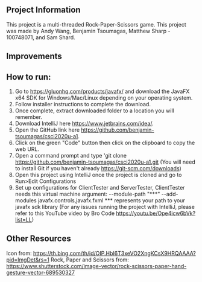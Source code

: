 **Project Information**
-
This project is a multi-threaded Rock-Paper-Scissors game.
This project was made by Andy Wang, Benjamin Tsoumagas, Matthew Sharp - 100748071, and Sam Shard.

**Improvements**
-


**How to run:**
-
1. Go to https://gluonhq.com/products/javafx/ and download the JavaFX x64 SDK for Windows/Mac/Linux depending on your operating system.
2. Follow installer instructions to complete the download.
3. Once complete, extract downloaded folder to a location you will remember.
4. Download IntelliJ here https://www.jetbrains.com/idea/.
5. Open the GitHub link here https://github.com/benjamin-tsoumagas/csci2020u-a1.
6. Click on the green "Code" button then click on the clipboard to copy the web URL.
7. Open a command prompt and type 'git clone https://github.com/benjamin-tsoumagas/csci2020u-a1.git (You will need to install Git if you haven't already https://git-scm.com/downloads)
8. Open this project using IntelliJ once the project is cloned and go to Run>Edit Configurations
9. Set up configurations for ClientTester and ServerTester, ClientTester needs this virtual machine argument: --module-path "***" --add-modules javafx.controls,javafx.fxml
   *** represents your path to your javafx sdk library
   (For any issues running the project with IntelliJ, please refer to this YouTube video by Bro Code https://youtu.be/Ope4icw6bVk?list=LL)


**Other Resources**
-
Icon from: https://th.bing.com/th/id/OIP.HbI6T3xeVO2XngKCsX9HRQAAAA?pid=ImgDet&rs=1
Rock, Paper and Scissors from: https://www.shutterstock.com/image-vector/rock-scissors-paper-hand-gesture-vector-689530327

